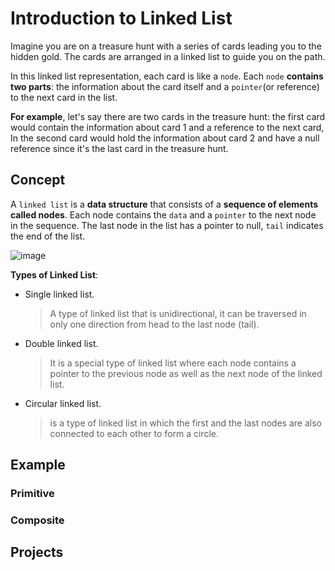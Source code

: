 # Introduction to Linked List

Imagine you are on a treasure hunt with a series of cards leading you to the hidden gold. The cards are arranged in a linked list to guide you on the path.

In this linked list representation, each card is like a `node`. Each `node` **contains two parts**: the information about the card itself and a `pointer`(or reference) to the next card in the list.

**For example**, let's say there are two cards in the treasure hunt:
the first card would contain the information about card 1 and a reference to the next card, In the second card would hold the information about card 2 and have a null reference since it's the last card in the treasure hunt.

## Concept

A `linked list` is a **data structure** that consists of a **sequence of elements called nodes**. Each node contains the `data` and a `pointer` to the next node in the sequence. The last node in the list has a pointer to null, `tail` indicates the end of the list.



![image](https://github.com/SAFCSP-Team/data-structures-and-algorithms-bootcamp/assets/148945652/e5906bb0-2a3a-4bfd-9f14-fa919ba80bd6)


**Types of Linked List**:

* Single linked list.
   
  > A type of linked list that is unidirectional, it can be traversed in only one direction from head to the last node (tail).
* Double linked list.
  > It is a special type of linked list where each node contains a pointer to the previous node as well as the next node of the linked list.
  
* Circular linked list.
  > is a type of linked list in which the first and the last nodes are also connected to each other to form a circle.

## Example 

### Primitive 


### Composite


## Projects
